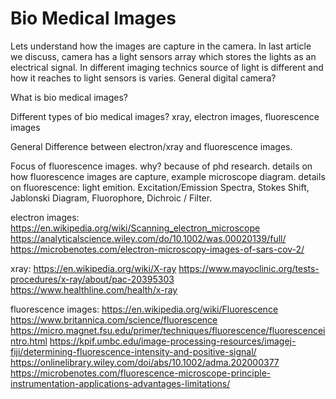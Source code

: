 # Bio Medical Images

Lets understand how the images are capture in the camera.
In last article we discuss, camera has a light sensors array which stores the lights as an electrical signal. 
In different imaging technics source of light is different and how it reaches to light sensors is varies. 
General digital camera?


What is bio medical images?

Different types of bio medical images?
    xray, electron images, fluorescence images

General Difference between electron/xray and fluorescence images. 

Focus of fluorescence images.
    why? because of phd research.
    details on how fluorescence images are capture, example microscope diagram.
    details on fluorescence:
        light emition.
        Excitation/Emission Spectra, Stokes Shift, Jablonski Diagram, Fluorophore, Dichroic / Filter.

electron images:
https://en.wikipedia.org/wiki/Scanning_electron_microscope
https://analyticalscience.wiley.com/do/10.1002/was.00020139/full/
https://microbenotes.com/electron-microscopy-images-of-sars-cov-2/

xray:
https://en.wikipedia.org/wiki/X-ray
https://www.mayoclinic.org/tests-procedures/x-ray/about/pac-20395303
https://www.healthline.com/health/x-ray

fluorescence images:
https://en.wikipedia.org/wiki/Fluorescence
https://www.britannica.com/science/fluorescence
https://micro.magnet.fsu.edu/primer/techniques/fluorescence/fluorescenceintro.html
https://kpif.umbc.edu/image-processing-resources/imagej-fiji/determining-fluorescence-intensity-and-positive-signal/
https://onlinelibrary.wiley.com/doi/abs/10.1002/adma.202000377
https://microbenotes.com/fluorescence-microscope-principle-instrumentation-applications-advantages-limitations/

